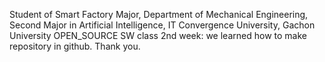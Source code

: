 Student of Smart Factory Major, Department of Mechanical Engineering,
Second Major in Artificial Intelligence, IT Convergence University, Gachon University
OPEN_SOURCE SW class 2nd week: 
we learned how to make repository in github. 
Thank you.
